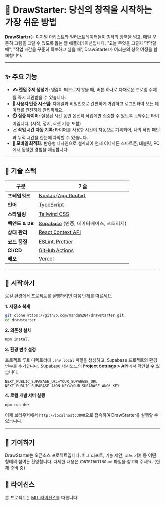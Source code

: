 # 🎨 DrawStarter: 당신의 창작을 시작하는 가장 쉬운 방법

**DrawStarter**는 디지털 아티스트와 일러스트레이터들이 창작의 장벽을 넘고, 매일 꾸준히 그림을 그릴 수 있도록 돕는 웹 애플리케이션입니다. "오늘 무엇을 그릴지 막막할 때", "작업 시간을 꾸준히 확보하고 싶을 때", DrawStarter가 여러분의 창작 여정을 함께합니다.

---

## ✨ 주요 기능

- **✍️ 랜덤 주제 생성기:** 영감이 떠오르지 않을 때, 버튼 하나로 다채로운 드로잉 주제를 즉시 제안받을 수 있습니다.
- **👤 사용자 인증 시스템:** 이메일과 비밀번호로 간편하게 가입하고 로그인하여 모든 데이터를 안전하게 관리하세요.
- **⏱️ 집중 타이머:** 설정된 시간 동안 온전히 작업에만 집중할 수 있도록 도와주는 타이머입니다. (시작, 정지, 리셋 기능 포함)
- **📈 작업 시간 자동 기록:** 타이머를 사용한 시간이 자동으로 기록되어, 나의 작업 패턴과 누적 시간을 한눈에 파악할 수 있습니다.
- **📱 모바일 최적화:** 반응형 디자인으로 설계되어 언제 어디서든 스마트폰, 태블릿, PC에서 동일한 경험을 제공합니다.

---

## 🔧 기술 스택

| 구분       | 기술                                                                  |
| ---------- | --------------------------------------------------------------------- |
| **프레임워크** | [Next.js (App Router)](https://nextjs.org/)                           |
| **언어**     | [TypeScript](https://www.typescriptlang.org/)                         |
| **스타일링**   | [Tailwind CSS](https://tailwindcss.com/)                              |
| **백엔드 & DB** | [Supabase](https://supabase.io/) (인증, 데이터베이스, 스토리지)       |
| **상태 관리**  | [React Context API](https://react.dev/learn/passing-data-deeply-with-context) |
| **코드 품질**  | [ESLint](https://eslint.org/), [Prettier](https://prettier.io/)        |
| **CI/CD**    | [GitHub Actions](https://github.com/features/actions)                 |
| **배포**     | [Vercel](https://vercel.com/)                                         |

---

## 🚀 시작하기

로컬 환경에서 프로젝트를 실행하려면 다음 단계를 따르세요.

**1. 저장소 복제**

```bash
git clone https://github.com/mandu9284/drawstarter.git
cd drawstarter
```

**2. 의존성 설치**

```bash
npm install
```

**3. 환경 변수 설정**

프로젝트 루트 디렉토리에 `.env.local` 파일을 생성하고, Supabase 프로젝트의 환경 변수를 추가합니다. Supabase 대시보드의 **Project Settings > API**에서 확인할 수 있습니다.

```env
NEXT_PUBLIC_SUPABASE_URL=YOUR_SUPABASE_URL
NEXT_PUBLIC_SUPABASE_ANON_KEY=YOUR_SUPABASE_ANON_KEY
```

**4. 로컬 개발 서버 실행**

```bash
npm run dev
```

이제 브라우저에서 `http://localhost:3000`으로 접속하여 DrawStarter를 실행할 수 있습니다.

---

## 🤝 기여하기

DrawStarter는 오픈소스 프로젝트입니다. 버그 리포트, 기능 제안, 코드 기여 등 어떤 형태의 참여든 환영합니다. 자세한 내용은 `CONTRIBUTING.md` 파일을 참고해 주세요. (현재 준비 중)

## 📄 라이선스

본 프로젝트는 [MIT 라이선스](LICENSE)를 따릅니다.
